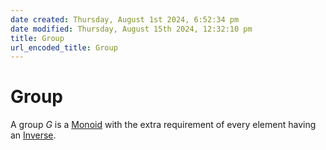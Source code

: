 ```yaml
---  
date created: Thursday, August 1st 2024, 6:52:34 pm  
date modified: Thursday, August 15th 2024, 12:32:10 pm  
title: Group  
url_encoded_title: Group  
---  
```

# Group  
A group $G$ is a [Monoid](../Monoids/Monoid.md) with the extra requirement of every element having an [Inverse](../Inverse.md).  
